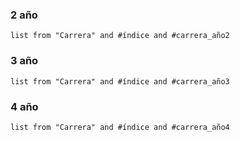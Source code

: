### 2 año
``` dataview
list from "Carrera" and #índice and #carrera_año2 
```
### 3 año
``` dataview
list from "Carrera" and #índice and #carrera_año3 
```
### 4 año
``` dataview
list from "Carrera" and #índice and #carrera_año4 
```
